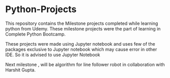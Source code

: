 # Python-Projects
This repository contains the Milestone projects completed while learning python from Udemy.
These milestone projects were the part of learning in Complete Python Bootcamp.

These projects were made using Jupyter notebook and uses few of the packages exclusive to Jupyter notebook which may cause error in other IDE. So it is advised to use Jupyter Notebook 


Next milestone , will be algorithm for line follower robot in collaboration with Harshit Gupta.
